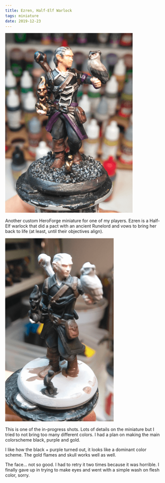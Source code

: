 ```yaml
---
title: Ezren, Half-Elf Warlock
tags: miniature
date: 2019-12-23
---
```


![image-20200722122911108](image-20200722122911108.png)

Another custom HeroForge miniature for one of my players. Ezren is a Half-Elf warlock that did a pact with an ancient Runelord and vows to bring her back to life (at least, until their objectives align).

![image-20200722120127478](image-20200722120127478.png)

This is one of the in-progress shots. Lots of details on the miniature but I tried to not bring too many different colors. I had a plan on making the main colorscheme black, purple and gold.

I like how the black + purple turned out, it looks like a dominant color scheme. The gold flames and skull works well as well.

The face... not so good. I had to retry it two times because it was horrible. I finally gave up in trying to make eyes and went with a simple wash on flesh color, sorry.